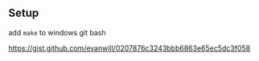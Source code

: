 ## Setup

add `make` to windows git bash

https://gist.github.com/evanwill/0207876c3243bbb6863e65ec5dc3f058

